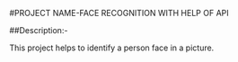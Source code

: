 #PROJECT NAME-FACE RECOGNITION WITH HELP OF API

##Description:-

This project helps to identify a person face in a picture.